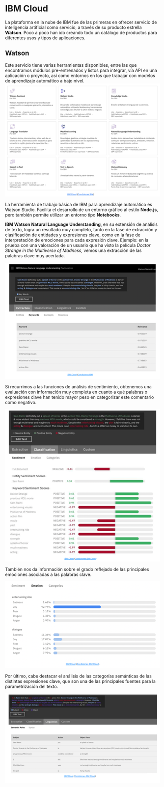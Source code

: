 # IBM Cloud
La plataforma en la nube de IBM fue de las primeras en ofrecer servicio de inteligencia artificial como servicio, a través de su producto estrella **Watson**. Poco a poco han ido creando todo un catálogo de productos para diferentes usos y tipos de aplicaciones.

## Watson
Este servicio tiene varias herramientas disponibles, entre las que encontramos módulos pre-entrenados y listos para integrar, vía API en una aplicación o proyecto, así como entornos en los que trabajar con modelos de aprendizaje automático a bajo nivel.
![alt text](image-30.png)

La herramienta de trabajo básica de IBM para aprendizaje automático es Watson Studio. Facilita el desarrollo de un entorno gráfico al estilo **Node.js**, pero también permite utilizar un entorno tipo **Notebooks**.

**IBM Watson Natural Language Understanding**, en su extensión de análisis de texto, logra un resultado muy completo, tanto en la fase de extracción y clasificación de entidades y expresiones clave, como en la fase de interpretación de emociones para cada expresión clave.
Ejemplo: en la prueba con una valoración de un usuario que ha visto la película *Doctor Strange in the Multiverse of Madness*, vemos una extracción de las palabras clave muy acertada.

![alt text](image-31.png)

Si recurrimos a las funciones de análisis de sentimiento, obtenemos una evaluación con información muy completa en cuanto a qué palabras o expresiones clave han tenido mayor peso en categorizar este comentario como negativo.

![alt text](image-32.png)

También nos da información sobre el grado reflejado de las principales emociones asociadas a las palabras clave.

![alt text](image-33.png)

Por último, cabe destacar el análisis de las categorías semánticas de las distintas expresiones clave, que son una de las principales fuentes para la parametrización del texto.

![alt text](image-34.png)

